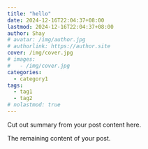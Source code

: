 ```yaml
---
title: "hello"
date: 2024-12-16T22:04:37+08:00
lastmod: 2024-12-16T22:04:37+08:00
author: Shay
# avatar: /img/author.jpg
# authorlink: https://author.site
cover: /img/cover.jpg
# images:
#   - /img/cover.jpg
categories:
  - category1
tags:
  - tag1
  - tag2
# nolastmod: true
---
```


Cut out summary from your post content here.

<!--more-->

The remaining content of your post.
